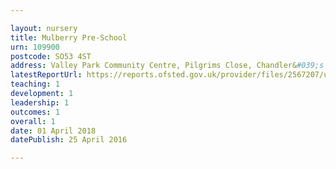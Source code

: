 ```yaml
---

layout: nursery
title: Mulberry Pre-School
urn: 109900
postcode: SO53 4ST
address: Valley Park Community Centre, Pilgrims Close, Chandler&#039;s Ford, Eastleigh, Hampshire, SO53 4ST
latestReportUrl: https://reports.ofsted.gov.uk/provider/files/2567207/urn/109900.pdf
teaching: 1
development: 1
leadership: 1
outcomes: 1
overall: 1
date: 01 April 2018 
datePublish: 25 April 2016

---
```

